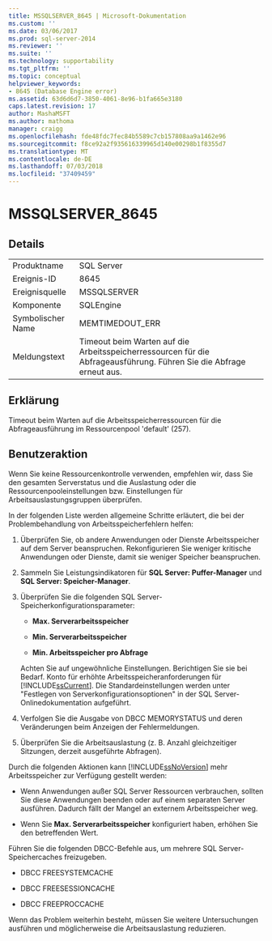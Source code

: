 ```yaml
---
title: MSSQLSERVER_8645 | Microsoft-Dokumentation
ms.custom: ''
ms.date: 03/06/2017
ms.prod: sql-server-2014
ms.reviewer: ''
ms.suite: ''
ms.technology: supportability
ms.tgt_pltfrm: ''
ms.topic: conceptual
helpviewer_keywords:
- 8645 (Database Engine error)
ms.assetid: 63d6d6d7-3850-4061-8e96-b1fa665e3180
caps.latest.revision: 17
author: MashaMSFT
ms.author: mathoma
manager: craigg
ms.openlocfilehash: fde48fdc7fec84b5589c7cb157808aa9a1462e96
ms.sourcegitcommit: f8ce92a2f935616339965d140e00298b1f8355d7
ms.translationtype: MT
ms.contentlocale: de-DE
ms.lasthandoff: 07/03/2018
ms.locfileid: "37409459"
---
```

# <a name="mssqlserver8645"></a>MSSQLSERVER_8645
    
## <a name="details"></a>Details  
  
|||  
|-|-|  
|Produktname|SQL Server|  
|Ereignis-ID|8645|  
|Ereignisquelle|MSSQLSERVER|  
|Komponente|SQLEngine|  
|Symbolischer Name|MEMTIMEDOUT_ERR|  
|Meldungstext|Timeout beim Warten auf die Arbeitsspeicherressourcen für die Abfrageausführung. Führen Sie die Abfrage erneut aus.|  
  
## <a name="explanation"></a>Erklärung  
 Timeout beim Warten auf die Arbeitsspeicherressourcen für die Abfrageausführung im Ressourcenpool 'default' (257).  
  
## <a name="user-action"></a>Benutzeraktion  
 Wenn Sie keine Ressourcenkontrolle verwenden, empfehlen wir, dass Sie den gesamten Serverstatus und die Auslastung oder die Ressourcenpooleinstellungen bzw. Einstellungen für Arbeitsauslastungsgruppen überprüfen.  
  
 In der folgenden Liste werden allgemeine Schritte erläutert, die bei der Problembehandlung von Arbeitsspeicherfehlern helfen:  
  
1.  Überprüfen Sie, ob andere Anwendungen oder Dienste Arbeitsspeicher auf dem Server beanspruchen. Rekonfigurieren Sie weniger kritische Anwendungen oder Dienste, damit sie weniger Speicher beanspruchen.  
  
2.  Sammeln Sie Leistungsindikatoren für **SQL Server: Puffer-Manager** und **SQL Server: Speicher-Manager**.  
  
3.  Überprüfen Sie die folgenden SQL Server-Speicherkonfigurationsparameter:  
  
    -   **Max. Serverarbeitsspeicher**  
  
    -   **Min. Serverarbeitsspeicher**  
  
    -   **Min. Arbeitsspeicher pro Abfrage**  
  
     Achten Sie auf ungewöhnliche Einstellungen. Berichtigen Sie sie bei Bedarf. Konto für erhöhte Arbeitsspeicheranforderungen für [!INCLUDE[ssCurrent](../../includes/sscurrent-md.md)]. Die Standardeinstellungen werden unter "Festlegen von Serverkonfigurationsoptionen" in der SQL Server-Onlinedokumentation aufgeführt.  
  
4.  Verfolgen Sie die Ausgabe von DBCC MEMORYSTATUS und deren Veränderungen beim Anzeigen der Fehlermeldungen.  
  
5.  Überprüfen Sie die Arbeitsauslastung (z. B. Anzahl gleichzeitiger Sitzungen, derzeit ausgeführte Abfragen).  
  
 Durch die folgenden Aktionen kann [!INCLUDE[ssNoVersion](../../includes/ssnoversion-md.md)] mehr Arbeitsspeicher zur Verfügung gestellt werden:  
  
-   Wenn Anwendungen außer SQL Server Ressourcen verbrauchen, sollten Sie diese Anwendungen beenden oder auf einem separaten Server ausführen. Dadurch fällt der Mangel an externem Arbeitsspeicher weg.  
  
-   Wenn Sie **Max. Serverarbeitsspeicher** konfiguriert haben, erhöhen Sie den betreffenden Wert.  
  
 Führen Sie die folgenden DBCC-Befehle aus, um mehrere SQL Server-Speichercaches freizugeben.  
  
-   DBCC FREESYSTEMCACHE  
  
-   DBCC FREESESSIONCACHE  
  
-   DBCC FREEPROCCACHE  
  
 Wenn das Problem weiterhin besteht, müssen Sie weitere Untersuchungen ausführen und möglicherweise die Arbeitsauslastung reduzieren.  
  
  
